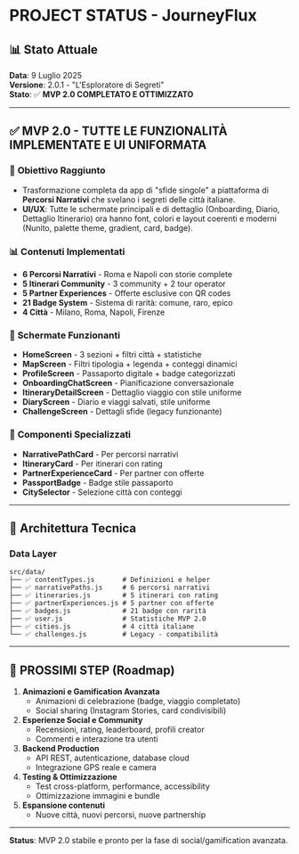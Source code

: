 # PROJECT STATUS - JourneyFlux

## 📊 Stato Attuale

**Data**: 9 Luglio 2025  
**Versione**: 2.0.1 - "L'Esploratore di Segreti"  
**Stato**: ✅ **MVP 2.0 COMPLETATO E OTTIMIZZATO**

---

## ✅ **MVP 2.0 - TUTTE LE FUNZIONALITÀ IMPLEMENTATE E UI UNIFORMATA**

### 🎯 **Obiettivo Raggiunto**
- Trasformazione completa da app di "sfide singole" a piattaforma di **Percorsi Narrativi** che svelano i segreti delle città italiane.
- **UI/UX**: Tutte le schermate principali e di dettaglio (Onboarding, Diario, Dettaglio Itinerario) ora hanno font, colori e layout coerenti e moderni (Nunito, palette theme, gradient, card, badge).

### 📊 **Contenuti Implementati**
- **6 Percorsi Narrativi** - Roma e Napoli con storie complete
- **5 Itinerari Community** - 3 community + 2 tour operator
- **5 Partner Experiences** - Offerte esclusive con QR codes
- **21 Badge System** - Sistema di rarità: comune, raro, epico
- **4 Città** - Milano, Roma, Napoli, Firenze

### 🎨 **Schermate Funzionanti**
- **HomeScreen** - 3 sezioni + filtri città + statistiche
- **MapScreen** - Filtri tipologia + legenda + conteggi dinamici
- **ProfileScreen** - Passaporto digitale + badge categorizzati
- **OnboardingChatScreen** - Pianificazione conversazionale
- **ItineraryDetailScreen** - Dettaglio viaggio con stile uniforme
- **DiaryScreen** - Diario e viaggi salvati, stile uniforme
- **ChallengeScreen** - Dettagli sfide (legacy funzionante)

### 🧭 **Componenti Specializzati**
- **NarrativePathCard** - Per percorsi narrativi
- **ItineraryCard** - Per itinerari con rating
- **PartnerExperienceCard** - Per partner con offerte
- **PassportBadge** - Badge stile passaporto
- **CitySelector** - Selezione città con conteggi

---

## 🔧 **Architettura Tecnica**

### **Data Layer**
```
src/data/
├── ✅ contentTypes.js       # Definizioni e helper
├── ✅ narrativePaths.js     # 6 percorsi narrativi
├── ✅ itineraries.js        # 5 itinerari con rating
├── ✅ partnerExperiences.js # 5 partner con offerte
├── ✅ badges.js             # 21 badge con rarità
├── ✅ user.js               # Statistiche MVP 2.0
├── ✅ cities.js             # 4 città italiane
└── ✅ challenges.js         # Legacy - compatibilità
```

---

## 🚦 PROSSIMI STEP (Roadmap)

1. **Animazioni e Gamification Avanzata**
   - Animazioni di celebrazione (badge, viaggio completato)
   - Social sharing (Instagram Stories, card condivisibili)
2. **Esperienze Social e Community**
   - Recensioni, rating, leaderboard, profili creator
   - Commenti e interazione tra utenti
3. **Backend Production**
   - API REST, autenticazione, database cloud
   - Integrazione GPS reale e camera
4. **Testing & Ottimizzazione**
   - Test cross-platform, performance, accessibility
   - Ottimizzazione immagini e bundle
5. **Espansione contenuti**
   - Nuove città, nuovi percorsi, nuove partnership

---

**Status**: MVP 2.0 stabile e pronto per la fase di social/gamification avanzata.
